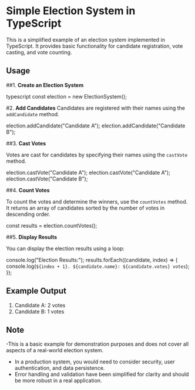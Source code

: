 # Simple Election System in TypeScript

This is a simplified example of an election system implemented in TypeScript. It provides basic functionality for candidate registration, vote casting, and vote counting.

## Usage

##1. **Create an Election System**

typescript
const election = new ElectionSystem();

#2. **Add Candidates**
Candidates are registered with their names using the `addCandidate` method.

   election.addCandidate("Candidate A");
   election.addCandidate("Candidate B");


##3. **Cast Votes**

   Votes are cast for candidates by specifying their names using the `castVote` method.

                              
   election.castVote("Candidate A");
   election.castVote("Candidate A");
   election.castVote("Candidate B");
                                          

##4. **Count Votes**

To count the votes and determine the winners, use the `countVotes` method. 
It returns an array of candidates sorted by the number of votes in descending order.

                                                
const results = election.countVotes();
                                                   

##5. **Display Results**

You can display the election results using a loop:


console.log("Election Results:");
results.forEach((candidate, index) => {
console.log(`${index + 1}. ${candidate.name}: ${candidate.votes} votes`);
});                               

## Example Output
1. Candidate A: 2 votes
2. Candidate B: 1 votes

## Note

-This is a basic example for demonstration purposes and does not cover all aspects of a real-world election system.
- In a production system, you would need to consider security, user authentication, and data persistence.
- Error handling and validation have been simplified for clarity and should be more robust in a real application.
